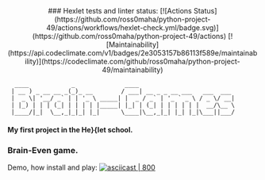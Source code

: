 <div align="center">
### Hexlet tests and linter status:
[![Actions Status](https://github.com/ross0maha/python-project-49/actions/workflows/hexlet-check.yml/badge.svg)](https://github.com/ross0maha/python-project-49/actions)
[![Maintainability](https://api.codeclimate.com/v1/badges/2e3053157b86113f589e/maintainability)](https://codeclimate.com/github/ross0maha/python-project-49/maintainability)</div>

```
  ____            _              ____                           
 | __ ) _ __ __ _(_)_ __        / ___| __ _ _ __ ___   ___  ___ 
 |  _ \| '__/ _` | | '_ \ _____| |  _ / _` | '_ ` _ \ / _ \/ __|
 | |_) | | | (_| | | | | |_____| |_| | (_| | | | | | |  __/\__ \
 |____/|_|  \__,_|_|_| |_|      \____|\__,_|_| |_| |_|\___||___/
```

#### My first project in the He\}\{let school.


### Brain-Even game.

Demo, how install and play:
[![asciicast | 800](https://asciinema.org/a/0lxZs0uvlVgKnmgtOgYBo2NrS.svg)](https://asciinema.org/a/0lxZs0uvlVgKnmgtOgYBo2NrS)
